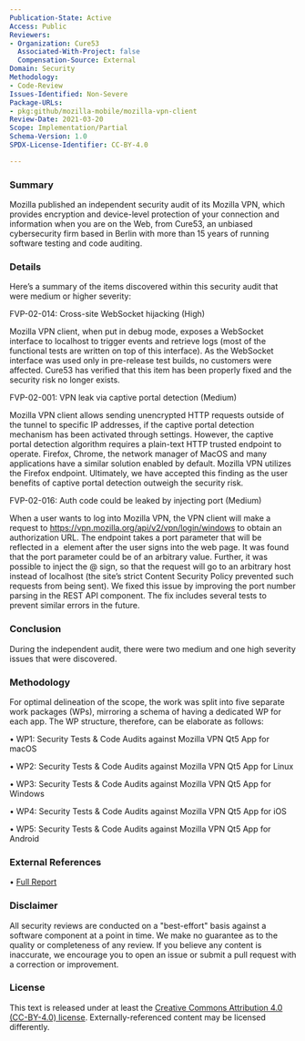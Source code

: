 ```yaml
---
Publication-State: Active
Access: Public
Reviewers:
- Organization: Cure53
  Associated-With-Project: false
  Compensation-Source: External
Domain: Security
Methodology: 
- Code-Review
Issues-Identified: Non-Severe
Package-URLs:
- pkg:github/mozilla-mobile/mozilla-vpn-client
Review-Date: 2021-03-20
Scope: Implementation/Partial
Schema-Version: 1.0
SPDX-License-Identifier: CC-BY-4.0

---
```


### Summary

Mozilla published an independent security audit of its Mozilla VPN, which provides encryption and device-level protection of your connection and information when you are on the Web, from Cure53, an unbiased cybersecurity firm based in Berlin with more than 15 years of running software testing and code auditing.

### Details

Here’s a summary of the items discovered within this security audit that were medium or higher severity:

FVP-02-014: Cross-site WebSocket hijacking (High)

Mozilla VPN client, when put in debug mode, exposes a WebSocket interface to localhost to trigger events and retrieve logs (most of the functional tests are written on top of this interface). As the WebSocket interface was used only in pre-release test builds, no customers were affected.  Cure53 has verified that this item has been properly fixed and the security risk no longer exists.

FVP-02-001: VPN leak via captive portal detection (Medium)

Mozilla VPN client allows sending unencrypted HTTP requests outside of the tunnel to specific IP addresses, if the captive portal detection mechanism has been activated through settings.  However, the captive portal detection algorithm requires a plain-text HTTP trusted endpoint to operate. Firefox, Chrome, the network manager of MacOS and many applications have a similar solution enabled by default. Mozilla VPN utilizes the Firefox endpoint.  Ultimately, we have accepted this finding as the user benefits of captive portal detection outweigh the security risk.

FVP-02-016: Auth code could be leaked by injecting port (Medium)

When a user wants to log into Mozilla VPN, the VPN client will make a request to https://vpn.mozilla.org/api/v2/vpn/login/windows to obtain an authorization URL. The endpoint takes a port parameter that will be reflected in a <img> element after the user signs into the web page. It was found that the port parameter could be of an arbitrary value. Further, it was possible to inject the @ sign, so that the request will go to an arbitrary host instead of localhost (the site’s strict Content Security Policy prevented such requests from being sent). We fixed this issue by improving the port number parsing in the REST API component. The fix includes several tests to prevent similar errors in the future.

### Conclusion

During the independent audit, there were two medium and one high severity issues that were discovered.


### Methodology

For optimal delineation of the scope, the work was split into five separate work packages
(WPs), mirroring a schema of having a dedicated WP for each app. The WP structure,
therefore, can be elaborate as follows:

• WP1: Security Tests & Code Audits against Mozilla VPN Qt5 App for macOS

• WP2: Security Tests & Code Audits against Mozilla VPN Qt5 App for Linux

• WP3: Security Tests & Code Audits against Mozilla VPN Qt5 App for Windows

• WP4: Security Tests & Code Audits against Mozilla VPN Qt5 App for iOS

• WP5: Security Tests & Code Audits against Mozilla VPN Qt5 App for Android

### External References

• [Full Report](https://blog.mozilla.org/security/files/2021/08/FVP-02-report.final_.pdf)  


### Disclaimer

All security reviews are conducted on a "best-effort" basis against a software
component at a point in time. We make no guarantee as to the quality or completeness
of any review. If you believe any content is inaccurate, we encourage you to open
an issue or submit a pull request with a correction or improvement.

### License

This text is released under at least the
[Creative Commons Attribution 4.0 (CC-BY-4.0) license](https://creativecommons.org/licenses/by/4.0/legalcode.txt).
Externally-referenced content may be licensed differently.


